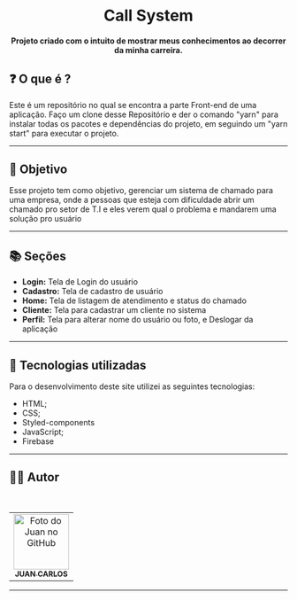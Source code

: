 <h1 align="center">
  <br>Call System
</h1>


<h4 align="center">
  Projeto criado com o intuito de mostrar meus conhecimentos ao decorrer da minha carreira.
</h4>

## ❓ O que é ?

Este é um repositório no qual se encontra a parte Front-end de uma aplicação. Faço um clone desse Repositório e der o comando "yarn" para instalar todas os pacotes e dependências do projeto, em seguindo um "yarn start" para executar o projeto.

<hr>

## 🎯 Objetivo

Esse projeto tem como objetivo, gerenciar um sistema de chamado para uma empresa, onde a pessoas que esteja com dificuldade abrir um chamado pro setor de T.I e eles verem qual o problema e mandarem uma solução pro usuário

<hr>

## 📚 Seções
- **Login:** Tela de Login do usuário
- **Cadastro:** Tela de cadastro de usuário
- **Home:** Tela de listagem de atendimento e status do chamado
- **Cliente:** Tela para cadastrar um cliente no sistema
- **Perfil:** Tela para alterar nome do usuário ou foto, e Deslogar da aplicação
---

## 💼 Tecnologias utilizadas

Para o desenvolvimento deste site utilizei as seguintes tecnologias:

- HTML;
- CSS;
- Styled-components
- JavaScript;
- Firebase

---

## 👨‍💻 Autor

 <br>
<table>
  <tr>
    <td align="center">
      <a href="https://github.com/JuanCarllos13">
        <img src="https://github.com/JuanCarllos13.png" width="100px;" height="100px" alt="Foto do Juan no GitHub"/><br>
        <sub>
          <b>JUAN CARLOS</b>
        </sub>
      </a>
    </td>
  </tr>
</table>
</table>
<hr>
